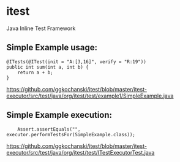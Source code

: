 itest
=====

Java Inline Test Framework



Simple Example usage:
--------------------

    @ITests(@ITest(init = "A:[3,16]", verify = "R:19"))
    public int sum(int a, int b) {
        return a + b;
    }

https://github.com/ggkochanski/itest/blob/master/itest-executor/src/test/java/org/itest/test/example1/SimpleExample.java

Simple Example execution:
------------------------

        Assert.assertEquals("", executor.performTestsFor(SimpleExample.class));

https://github.com/ggkochanski/itest/blob/master/itest-executor/src/test/java/org/itest/test/ITestExecutorTest.java

